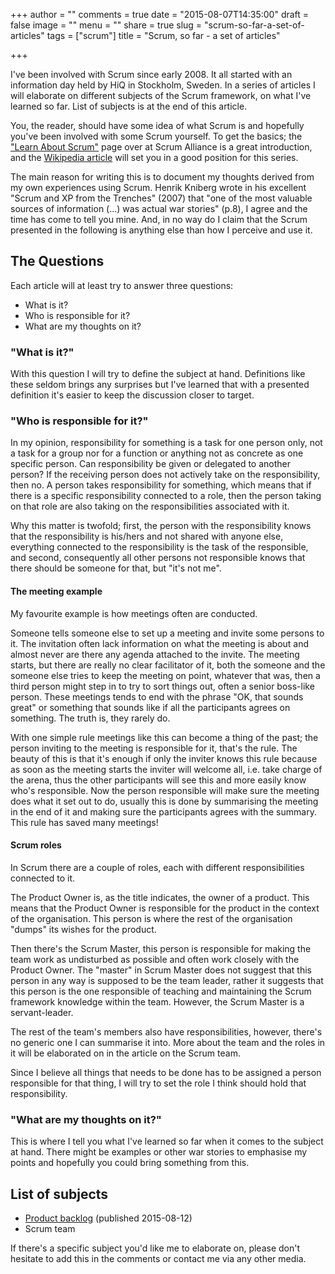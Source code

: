 +++
author = ""
comments = true
date = "2015-08-07T14:35:00"
draft = false
image = ""
menu = ""
share = true
slug = "scrum-so-far-a-set-of-articles"
tags = ["scrum"]
title = "Scrum, so far - a set of articles"

+++

I've been involved with Scrum since early 2008. It all started with an information day held by HiQ in Stockholm, Sweden. In a series of articles I will elaborate on different subjects of the Scrum framework, on what I've learned so far. List of subjects is at the end of this article.

You, the reader, should have some idea of what Scrum is and hopefully you've been involved with some Scrum yourself. To get the basics; the ["Learn About Scrum"](https://www.scrumalliance.org/why-scrum) page over at Scrum Alliance is a great introduction, and the [Wikipedia article](https://en.wikipedia.org/wiki/Scrum_(software_development)) will set you in a good position for this series.

The main reason for writing this is to document my thoughts derived from my own experiences using Scrum. Henrik Kniberg wrote in his excellent "Scrum and XP from the Trenches" (2007) that "one of the most valuable sources of information (...) was actual war stories" (p.8), I agree and the time has come to tell you mine. And, in no way do I claim that the Scrum presented in the following is anything else than how I perceive and use it. 

## The Questions

Each article will at least try to answer three questions:

* What is it?
* Who is responsible for it?
* What are my thoughts on it? 

### "What is it?"

With this question I will try to define the subject at hand. Definitions like these seldom brings any surprises but I've learned that with a presented definition it's easier to keep the discussion closer to target.

### "Who is responsible for it?"

In my opinion, responsibility for something is a task for one person only, not a task for a group nor for a function or anything not as concrete as one specific person. Can responsibility be given or delegated to another person? If the receiving person does not actively take on the responsibility, then no. A person takes responsibility for something, which means that if there is a specific responsibility connected to a role, then the person taking on that role are also taking on the responsibilities associated with it.

Why this matter is twofold; first, the person with the responsibility knows that the responsibility is his/hers and not shared with anyone else, everything connected to the responsibility is the task of the responsible, and second, consequently all other persons not responsible knows that there should be someone for that, but "it's not me".

#### The meeting example

My favourite example is how meetings often are conducted.

Someone tells someone else to set up a meeting and invite some persons to it. The invitation often lack information on what the meeting is about and almost never are there any agenda attached to the invite. The meeting starts, but there are really no clear facilitator of it, both the someone and the someone else tries to keep the meeting on point, whatever that was, then a third person might step in to try to sort things out, often a senior boss-like person. These meetings tends to end with the phrase "OK, that sounds great" or something that sounds like if all the participants agrees on something. The truth is, they rarely do.

With one simple rule meetings like this can become a thing of the past; the person inviting to the meeting is responsible for it, that's the rule. The beauty of this is that it's enough if only the inviter knows this rule because as soon as the meeting starts the inviter will welcome all, i.e. take charge of the arena, thus the other participants will see this and more easily know who's responsible. Now the person responsible will make sure the meeting does what it set out to do, usually this is done by summarising the meeting in the end of it and making sure the participants agrees with the summary. This rule has saved many meetings!

#### Scrum roles

In Scrum there are a couple of roles, each with different responsibilities connected to it.

The Product Owner is, as the title indicates, the owner of a product. This means that the Product Owner is responsible for the product in the context of the organisation. This person is where the rest of the organisation "dumps" its wishes for the product.

Then there's the Scrum Master, this person is responsible for making the team work as undisturbed as possible and often work closely with the Product Owner. The "master" in Scrum Master does not suggest that this person in any way is supposed to be the team leader, rather it suggests that this person is the one responsible of teaching and maintaining the Scrum framework knowledge within the team. However, the Scrum Master is a servant-leader.

The rest of the team's members also have responsibilities, however, there's no generic one I can summarise it into. More about the team and the roles in it will be elaborated on in the article on the Scrum team.

Since I believe all things that needs to be done has to be assigned a person responsible for that thing, I will try to set the role I think should hold that responsibility.

### "What are my thoughts on it?"

This is where I tell you what I've learned so far when it comes to the subject at hand. There might be examples or other war stories to emphasise my points and hopefully you could bring something from this.

## List of subjects

* [Product backlog](/2015/08/12/scrum-so-far-product-backlog/) (published 2015-08-12)
* Scrum team

If there's a specific subject you'd like me to elaborate on, please don't hesitate to add this in the comments or contact me via any other media.
